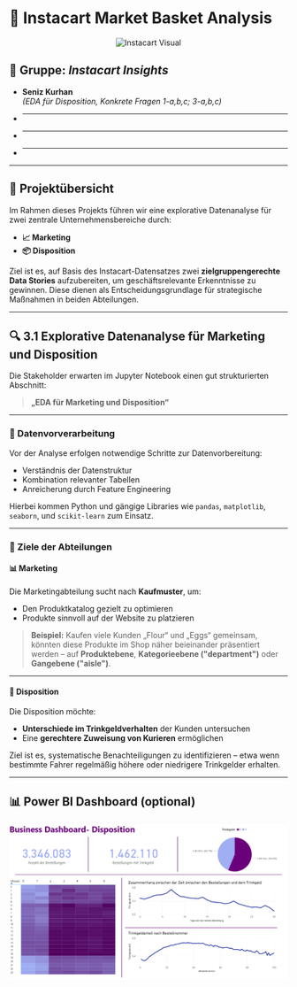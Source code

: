 # 🛒 Instacart Market Basket Analysis

<p align="center">
  <img src="https://feedvisor.com/wp-content/uploads/2021/02/What-Brands-Need-to-Know-About-Instacart.jpg" alt="Instacart Visual" width="700"/>
</p>

## 👥 Gruppe: *Instacart Insights*

- **Seniz Kurhan**  
  *(EDA für Disposition, Konkrete Fragen 1-a,b,c; 3-a,b,c)*
- ***
- ***
- ***

---

## 📌 Projektübersicht

Im Rahmen dieses Projekts führen wir eine explorative Datenanalyse für zwei zentrale Unternehmensbereiche durch:

- **📈 Marketing**
- **📦 Disposition**

Ziel ist es, auf Basis des Instacart-Datensatzes zwei **zielgruppengerechte Data Stories** aufzubereiten, um geschäftsrelevante Erkenntnisse zu gewinnen. Diese dienen als Entscheidungsgrundlage für strategische Maßnahmen in beiden Abteilungen.

---

## 🔍 3.1 Explorative Datenanalyse für Marketing und Disposition

Die Stakeholder erwarten im Jupyter Notebook einen gut strukturierten Abschnitt:

> **„EDA für Marketing und Disposition“**

---

### 🧪 Datenvorverarbeitung

Vor der Analyse erfolgen notwendige Schritte zur Datenvorbereitung:
- Verständnis der Datenstruktur
- Kombination relevanter Tabellen
- Anreicherung durch Feature Engineering

Hierbei kommen Python und gängige Libraries wie `pandas`, `matplotlib`, `seaborn`, und `scikit-learn` zum Einsatz.

---

### 🎯 Ziele der Abteilungen

#### 📊 Marketing

Die Marketingabteilung sucht nach **Kaufmuster**, um:
- Den Produktkatalog gezielt zu optimieren
- Produkte sinnvoll auf der Website zu platzieren

> **Beispiel:** Kaufen viele Kunden „Flour“ und „Eggs“ gemeinsam, könnten diese Produkte im Shop näher beieinander präsentiert werden – auf **Produktebene**, **Kategorieebene ("department")** oder **Gangebene ("aisle")**.

---

#### 🚚 Disposition

Die Disposition möchte:
- **Unterschiede im Trinkgeldverhalten** der Kunden untersuchen
- Eine **gerechtere Zuweisung von Kurieren** ermöglichen

Ziel ist es, systematische Benachteiligungen zu identifizieren – etwa wenn bestimmte Fahrer regelmäßig höhere oder niedrigere Trinkgelder erhalten.

---

## 📊 Power BI Dashboard (optional)

<p align="center">
  <img src="Images/powerbi.png" alt="Instacart Dashboard"/>
</p>


